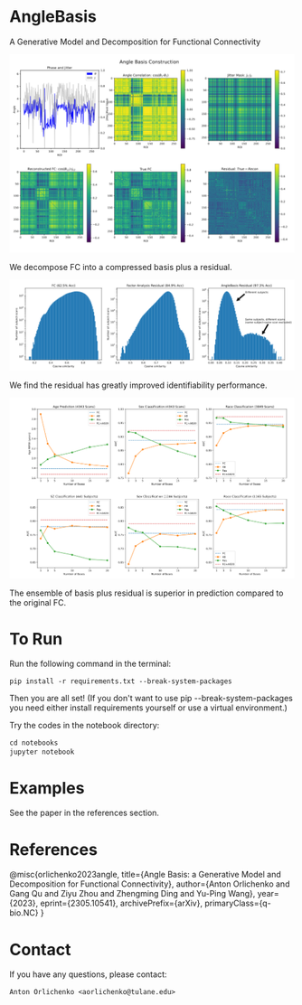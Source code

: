 # AngleBasis
A Generative Model and Decomposition for Functional Connectivity

<img src='https://github.com/aorliche/AngleBasis/blob/8db7f4629757187157b51d4694f3090ba4eafe95/images/construction.png' alt='construction.png' width='800'>

We decompose FC into a compressed basis plus a residual.

<img src='https://github.com/aorliche/AngleBasis/blob/8db7f4629757187157b51d4694f3090ba4eafe95/images/identifiability.png' alt='identifiability.png' width='800'>

We find the residual has greatly improved identifiability performance.

<img src='https://github.com/aorliche/AngleBasis/blob/8db7f4629757187157b51d4694f3090ba4eafe95/images/prediction.png' alt='prediction.png' width='800'>

The ensemble of basis plus residual is superior in prediction compared to the original FC.

# To Run
Run the following command in the terminal:

```
pip install -r requirements.txt --break-system-packages
```

Then you are all set! (If you don't want to use pip --break-system-packages you need either install requirements yourself or use a virtual environment.)

Try the codes in the notebook directory:

```
cd notebooks
jupyter notebook
```

# Examples

See the paper in the references section.

# References
@misc{orlichenko2023angle,
      title={Angle Basis: a Generative Model and Decomposition for Functional Connectivity}, 
      author={Anton Orlichenko and Gang Qu and Ziyu Zhou and Zhengming Ding and Yu-Ping Wang},
      year={2023},
      eprint={2305.10541},
      archivePrefix={arXiv},
      primaryClass={q-bio.NC}
}

# Contact
If you have any questions, please contact:

```
Anton Orlichenko <aorlichenko@tulane.edu>
```
